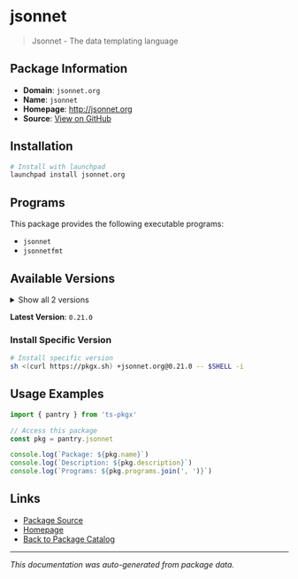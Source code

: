 # jsonnet

> Jsonnet - The data templating language

## Package Information

- **Domain**: `jsonnet.org`
- **Name**: `jsonnet`
- **Homepage**: http://jsonnet.org
- **Source**: [View on GitHub](https://github.com/pkgxdev/pantry/tree/main/projects/jsonnet.org/package.yml)

## Installation

```bash
# Install with launchpad
launchpad install jsonnet.org
```

## Programs

This package provides the following executable programs:

- `jsonnet`
- `jsonnetfmt`

## Available Versions

<details>
<summary>Show all 2 versions</summary>

- `0.21.0`, `0.20.0`

</details>

**Latest Version**: `0.21.0`

### Install Specific Version

```bash
# Install specific version
sh <(curl https://pkgx.sh) +jsonnet.org@0.21.0 -- $SHELL -i
```

## Usage Examples

```typescript
import { pantry } from 'ts-pkgx'

// Access this package
const pkg = pantry.jsonnet

console.log(`Package: ${pkg.name}`)
console.log(`Description: ${pkg.description}`)
console.log(`Programs: ${pkg.programs.join(', ')}`)
```

## Links

- [Package Source](https://github.com/pkgxdev/pantry/tree/main/projects/jsonnet.org/package.yml)
- [Homepage](http://jsonnet.org)
- [Back to Package Catalog](../../package-catalog.md)

---

*This documentation was auto-generated from package data.*
